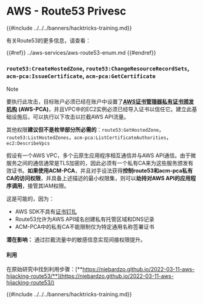 # AWS - Route53 Privesc

{{#include ../../../banners/hacktricks-training.md}}

有关Route53的更多信息，请查看：

{{#ref}}
../aws-services/aws-route53-enum.md
{{#endref}}

### `route53:CreateHostedZone`, `route53:ChangeResourceRecordSets`, `acm-pca:IssueCertificate`, `acm-pca:GetCertificate`

> [!NOTE]
> 要执行此攻击，目标账户必须已经在账户中设置了[**AWS证书管理器私有证书颁发机构**](https://aws.amazon.com/certificate-manager/private-certificate-authority/) **(AWS-PCA)**，并且VPC中的EC2实例必须已经导入证书以信任它。建立此基础设施后，可以执行以下攻击以拦截AWS API流量。

其他权限**建议但不是枚举部分所必需的**：`route53:GetHostedZone`，`route53:ListHostedZones`，`acm-pca:ListCertificateAuthorities`，`ec2:DescribeVpcs`

假设有一个AWS VPC，多个云原生应用程序相互通信并与AWS API通信。由于微服务之间的通信通常是TLS加密的，因此必须有一个私有CA来为这些服务颁发有效证书。**如果使用ACM-PCA**，并且对手设法获得**控制route53和acm-pca私有CA的访问权限**，并具备上述描述的最小权限集，则可以**劫持对AWS API的应用程序调用**，接管其IAM权限。

这是可能的，因为：

- AWS SDK不具有[证书钉扎](https://www.digicert.com/blog/certificate-pinning-what-is-certificate-pinning)
- Route53允许为AWS API域名创建私有托管区域和DNS记录
- ACM-PCA中的私有CA不能限制仅为特定通用名称签署证书

**潜在影响：** 通过拦截流量中的敏感信息实现间接权限提升。

#### 利用 <a href="#discovery" id="discovery"></a>

在原始研究中找到利用步骤：[**https://niebardzo.github.io/2022-03-11-aws-hijacking-route53/**](https://niebardzo.github.io/2022-03-11-aws-hijacking-route53/)

{{#include ../../../banners/hacktricks-training.md}}
